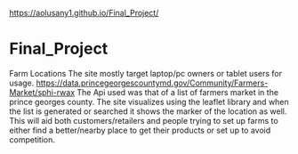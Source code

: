 https://aolusany1.github.io/Final_Project/
# Final_Project
Farm Locations
The site mostly target laptop/pc owners or tablet users for usage.
https://data.princegeorgescountymd.gov/Community/Farmers-Market/sphi-rwax The Api used was that of a list of farmers market in the prince georges county.
The site visualizes using the leaflet library and when the list is generated or searched it shows the marker of the location as well.
This will aid both customers/retailers and people trying to set up farms to either find a better/nearby place to get their products or set up to avoid competition.
